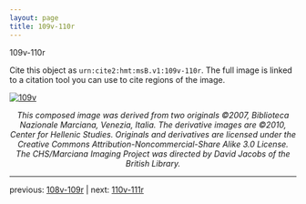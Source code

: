 ```yaml
---
layout: page
title: 109v-110r
---
```


109v-110r

Cite this object as `urn:cite2:hmt:msB.v1:109v-110r`. The full image is linked to a citation tool you can use to cite regions of the image.

[![109v](http://www.homermultitext.org/iipsrv?IIIF=/project/homer/pyramidal/deepzoom/hmt/vbbifolio/v1/vb_109v_110r.tif/full/800,/0/default.jpg)](http://www.homermultitext.org/ict2/?urn=urn:cite2:hmt:vbbifolio.v1:vb_109v_110r) 

<p style="text-align: center; font-style: italic;">This composed image was derived from two originals ©2007, Biblioteca Nazionale Marciana, Venezia, Italia. The derivative images are ©2010, Center for Hellenic Studies. Originals and derivatives are licensed under the Creative Commons Attribution-Noncommercial-Share Alike 3.0 License. The CHS/Marciana Imaging Project was directed by David Jacobs of the British Library.</p>

---

previous: [108v-109r](../108v-109r/) | next: [110v-111r](../110v-111r/)